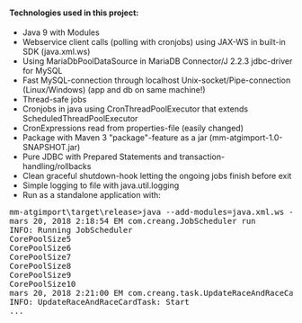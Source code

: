 <h4> Technologies used in this project: </h4>

<ul>
    <li>Java 9 with Modules</li>
    <li>Webservice client calls (polling with cronjobs) using JAX-WS in built-in SDK (java.xml.ws)</li>
    <li>Using MariaDbPoolDataSource in MariaDB Connector/J 2.2.3 jdbc-driver for MySQL</li>
    <li>Fast MySQL-connection through localhost Unix-socket/Pipe-connection (Linux/Windows) (app and db on same machine!)</li>
    <li>Thread-safe jobs</li>
    <li>Cronjobs in java using CronThreadPoolExecutor that extends ScheduledThreadPoolExecutor</li>
    <li>CronExpressions read from properties-file (easily changed)</li>
    <li>Package with Maven 3 "package"-feature as a jar (mm-atgimport-1.0-SNAPSHOT.jar)</li>
    <li>Pure JDBC with Prepared Statements and transaction-handling/rollbacks</li>
    <li>Clean graceful shutdown-hook letting the ongoing jobs finish before exit</li>
    <li>Simple logging to file with java.util.logging</li>
    <li>Run as a standalone application with:</li>
</ul> 
<pre>
mm-atgimport\target\release>java --add-modules=java.xml.ws -jar mm-atgimport-1.0-SNAPSHOT.jar
mars 20, 2018 2:18:54 EM com.creang.JobScheduler run
INFO: Running JobScheduler
CorePoolSize5
CorePoolSize6
CorePoolSize7
CorePoolSize8
CorePoolSize9
CorePoolSize10
mars 20, 2018 2:21:00 EM com.creang.task.UpdateRaceAndRaceCardTask run
INFO: UpdateRaceAndRaceCardTask: Start
...
</pre>